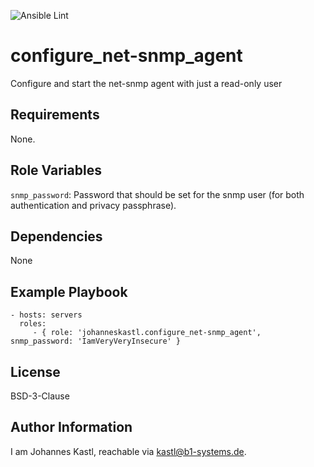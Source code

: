 ![Ansible Lint](https://github.com/johanneskastl/ansible-role-configure_net-snmp_agent/workflows/Ansible%20Lint/badge.svg)

configure_net-snmp_agent
=========

Configure and start the net-snmp agent with just a read-only user

Requirements
------------

None.

Role Variables
--------------

`snmp_password`: Password that should be set for the snmp user (for both authentication and privacy passphrase).

Dependencies
------------

None

Example Playbook
----------------

    - hosts: servers
      roles:
         - { role: 'johanneskastl.configure_net-snmp_agent', snmp_password: 'IamVeryVeryInsecure' }

License
-------

BSD-3-Clause

Author Information
------------------

I am Johannes Kastl, reachable via kastl@b1-systems.de.

